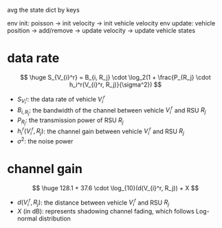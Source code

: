 avg the state dict by keys

env init: poisson -> init velocity -> init vehicle velocity
env update: vehicle position -> add/remove -> update velocity -> update vehicle states

# data rate

$$
\huge
S_{V_{i}^r} = B_{i, R_j} \cdot \log_2(1 + \frac{P_{R_j} \cdot h_i^r(V_{i}^r, R_j)}{\sigma^2})
$$

- $S_{V_{i}^r}$: the data rate of vehicle $V_{i}^r$
- $B_{i, R_j}$: the bandwidth of the channel between vehicle $V_{i}^r$ and RSU $R_j$
- $P_{R_j}$: the transmission power of RSU $R_j$
- $h_i^r(V_{i}^r, R_j)$: the channel gain between vehicle $V_{i}^r$ and RSU $R_j$
- $\sigma^2$: the noise power

# channel gain

$$
\huge
128.1 + 37.6 \cdot \log_{10}(d(V_{i}^r, R_j)) + X
$$

- $d(V_{i}^r, R_j)$: the distance between vehicle $V_{i}^r$ and RSU $R_j$
- $X$ (in dB): represents shadowing channel fading, which follows Log-normal distribution

<!-- #     plt.figure(figsize=(12, 3))

#     for _ in range(1000):
#         print(f"Time: {env.current_time}")
#         print(f"Number of vehicles: {len(env.vehicles)}")
#         # for idx, vehicle in enumerate(env.vehicles):
#         #     print(vehicle)

#         if len(env.vehicles) == 0:
#             continue
#         else:
#             env.vehicles[0].local_update()
#             weights = env.vehicles[0].get_weights()

#         plt.clf()
#         x_positions = [vehicle.position[0] for vehicle in env.vehicles]
#         y_positions = [vehicle.position[1] for vehicle in env.vehicles]

#         plt.hlines([0, width], 0, length, colors="gray", linestyles="solid")
#         plt.scatter(x_positions, y_positions, c="blue", s=100, label="Points")

#         plt.title(f"Iteration {_+1}, num vehicles: {len(env.vehicles)}")
#         plt.xlim(0, length)
#         plt.ylim(0 - 10, width + 10)
#         plt.xlabel("Position along the Road (m)")
#         plt.ylabel("Width of the Road (m)")

#         # Display the updated plot without creating a new figure
#         plt.pause(0.1)

#         env.small_step()

# plt.show() -->
